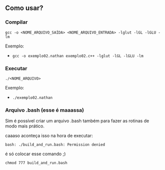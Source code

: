 ## Como usar?

### Compilar

`gcc -o <NOME_ARQUIVO_SAÍDA> <NOME_ARQUIVO_ENTRADA> -lglut -lGL -lGLU -lm`

Exemplo:

- `gcc -o exemplo02.nathan exemplo02.c++ -lglut -lGL -lGLU -lm`

### Executar

`./<NOME_ARQUIVO>`

Exemplo:

- `./exemplo02.nathan`

### Arquivo .bash (esse é maaassa)

Sim é possível criar um arquivo .bash também para fazer as rotinas de modo mais prático.

caaaso aconteça isso na hora de executar:

`bash: ./build_and_run.bash: Permission denied`

é só colocar esse comando ;)

`chmod 777 build_and_run.bash`
